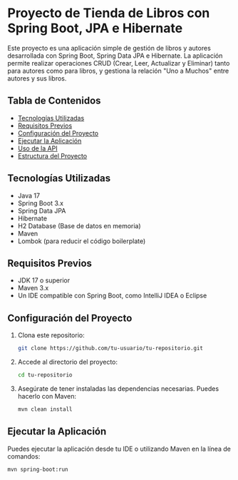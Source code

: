 # Proyecto de Tienda de Libros con Spring Boot, JPA e Hibernate

Este proyecto es una aplicación simple de gestión de libros y autores desarrollada con Spring Boot, Spring Data JPA e Hibernate. La aplicación permite realizar operaciones CRUD (Crear, Leer, Actualizar y Eliminar) tanto para autores como para libros, y gestiona la relación "Uno a Muchos" entre autores y sus libros.

## Tabla de Contenidos
- [Tecnologías Utilizadas](#tecnologías-utilizadas)
- [Requisitos Previos](#requisitos-previos)
- [Configuración del Proyecto](#configuración-del-proyecto)
- [Ejecutar la Aplicación](#ejecutar-la-aplicación)
- [Uso de la API](#uso-de-la-api)
- [Estructura del Proyecto](#estructura-del-proyecto)

## Tecnologías Utilizadas
- Java 17
- Spring Boot 3.x
- Spring Data JPA
- Hibernate
- H2 Database (Base de datos en memoria)
- Maven
- Lombok (para reducir el código boilerplate)

## Requisitos Previos
- JDK 17 o superior
- Maven 3.x
- Un IDE compatible con Spring Boot, como IntelliJ IDEA o Eclipse

## Configuración del Proyecto
1. Clona este repositorio:
    ```bash
    git clone https://github.com/tu-usuario/tu-repositorio.git
    ```

2. Accede al directorio del proyecto:
    ```bash
    cd tu-repositorio
    ```

3. Asegúrate de tener instaladas las dependencias necesarias. Puedes hacerlo con Maven:
    ```bash
    mvn clean install
    ```

## Ejecutar la Aplicación
Puedes ejecutar la aplicación desde tu IDE o utilizando Maven en la línea de comandos:
```bash
mvn spring-boot:run

